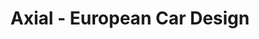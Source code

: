 ---
title: "Axial - European Car Design"
url: /roquebrune-sur-argens/axial-european-car-design/
shop: réparation de voitures
---